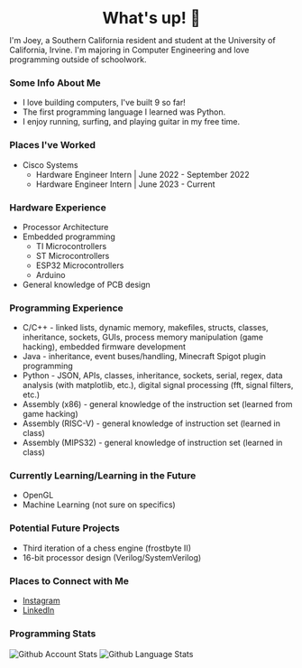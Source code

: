 <h1 style="margin: auto; text-align: center;"> What's up! 👋 </h1>

I'm Joey, a Southern California resident and student at the University of California, Irvine. I'm majoring in Computer Engineering and love programming outside of schoolwork.

### Some Info About Me
- I love building computers, I've built 9 so far!
- The first programming language I learned was Python.
- I enjoy running, surfing, and playing guitar in my free time.

### Places I've Worked
- Cisco Systems
  - Hardware Engineer Intern | June 2022 - September 2022
  - Hardware Engineer Intern | June 2023 - Current

### Hardware Experience
- Processor Architecture
- Embedded programming
  - TI Microcontrollers
  - ST Microcontrollers
  - ESP32 Microcontrollers
  - Arduino
- General knowledge of PCB design

### Programming Experience
- C/C++ - linked lists, dynamic memory, makefiles, structs, classes, inheritance, sockets, GUIs, process memory manipulation (game hacking), embedded firmware development
- Java - inheritance, event buses/handling, Minecraft Spigot plugin programming
- Python - JSON, APIs, classes, inheritance, sockets, serial, regex, data analysis (with matplotlib, etc.), digital signal processing (fft, signal filters, etc.)
- Assembly (x86) - general knowledge of the instruction set (learned from game hacking)
- Assembly (RISC-V) - general knowledge of instruction set (learned in class)
- Assembly (MIPS32) - general knowledge of instruction set (learned in class)

### Currently Learning/Learning in the Future
- OpenGL
- Machine Learning (not sure on specifics)

### Potential Future Projects
- Third iteration of a chess engine (frostbyte II)
- 16-bit processor design (Verilog/SystemVerilog)

### Places to Connect with Me
- [Instagram][instagram]
- [LinkedIn][linkedin]


### Programming Stats

<span>
   <img align="center" src="https://github-readme-stats.vercel.app/api?username=joeybalardeta&include_all_commits=true&count_private=true&show_icons=true&theme=github_dark&custom_title=GitHub%20Stats&hide=issues" alt="Github Account Stats"/>
</span>

<span>
   <img align="center" src="https://github-readme-stats.vercel.app/api/top-langs/?username=joeybalardeta&layout=compact&theme=github_dark" alt="Github Language Stats"/>
</span>

[instagram]: https://www.instagram.com/joeybalardeta/
[linkedin]: https://www.linkedin.com/in/joseph-balardeta-78a501187/
